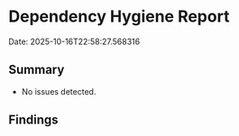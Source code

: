 # Dependency Hygiene Report

Date: 2025-10-16T22:58:27.568316


## Summary

- No issues detected.

## Findings

